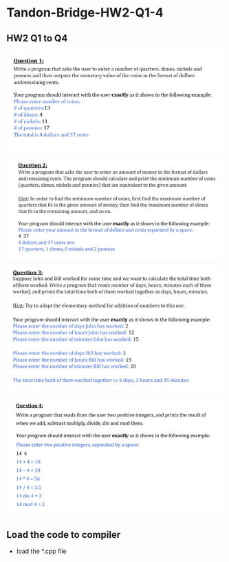 # Tandon-Bridge-HW2-Q1-4
## HW2 Q1 to Q4

![Question1](./images/hw2_q1.jpg)

![Question2](./images/hw2_q2.jpg)

![Question3](./images/hw2_q3.jpg)

![Question4](./images/hw2_q4.jpg)

## Load the code to compiler
- load the *.cpp file
